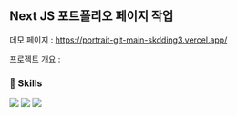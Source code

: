 ## Next JS 포트폴리오 페이지 작업

데모 페이지 : https://portrait-git-main-skdding3.vercel.app/

프로젝트 개요 : 



### 🚚 Skills
<img src="https://img.shields.io/badge/NextJS-000000?style=flat&logo=Next.js&logoColor="/>
<img src="https://img.shields.io/badge/JavaScript-000000?style=flat&logo=JavaScript&logoColor="/>
<img src="https://img.shields.io/badge/Framer-000000?style=flat&logo=Framer&logoColor="/>



